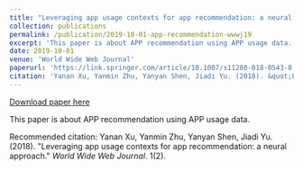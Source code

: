```yaml
---
title: "Leveraging app usage contexts for app recommendation: a neural approach"
collection: publications
permalink: /publication/2019-10-01-app-recommendation-wwwj19
excerpt: 'This paper is about APP recommendation using APP usage data.'
date: 2019-10-01
venue: 'World Wide Web Journal'
paperurl: 'https://link.springer.com/article/10.1007/s11280-018-0543-8'
citation: 'Yanan Xu, Yanmin Zhu, Yanyan Shen, Jiadi Yu. (2018). &quot;Leveraging app usage contexts for app recommendation: a neural approach.&quot; <i>World Wide Web Journal</i>. 1(2).'
---
```


<a href='https://link.springer.com/article/10.1007/s11280-018-0543-8'>Download paper here</a>

This paper is about APP recommendation using APP usage data.

Recommended citation: Yanan Xu, Yanmin Zhu, Yanyan Shen, Jiadi Yu. (2018). "Leveraging app usage contexts for app recommendation: a neural approach." <i>World Wide Web Journal</i>. 1(2).